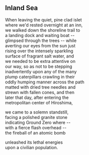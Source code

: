 <main>

## Inland Sea 
When leaving the quiet, pine clad islet <br />
where we'd rested overnight at an inn, <br />
we walked down the shoreline trail to <br />
a landing dock and waiting boat -­- <br />
glimpsed through the trees -- while <br />
averting our eyes from the sun just <br />
rising over the intensely sparkling <br />
surface of fragrant salt water, and <br />
we needed to be extra attentive on <br />
our way, so as not to be stepping <br />
inadvertently upon any of the many <br />
plump caterpillars crawling in their <br />
oddly humping manner across the path <br />
matted with dried tree needles and <br />
strewn with fallen cones, and then <br />
later that day, after entering the <br />
metropolitan center of Hiroshima, <br />

we came to a solemn standstill, <br />
facing a polished granite stone <br />
indicating Ground Zero where -­- <br />
with a fierce flash overhead -- <br />
­the fireball of an atomic bomb <br />

unleashed its lethal energies <br />
upon a civilian population.

</main>